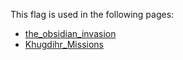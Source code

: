 This flag is used in the following pages:
 - [the_obsidian_invasion](../events/the_obsidian_invasion.md)
 - [Khugdihr_Missions](../missions/Khugdihr_Missions.md)
